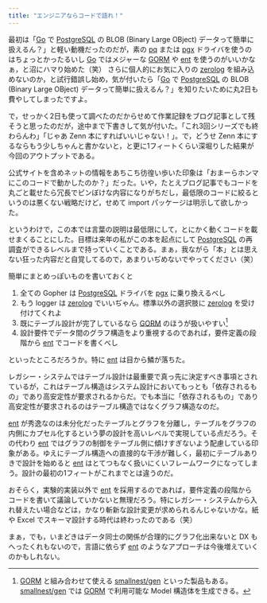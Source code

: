 ```yaml
---
title: "エンジニアならコードで語れ！"
---
```


最初は「[Go] で [PostgreSQL] の BLOB (Binary Large OBject) データって簡単に扱えるん？」と軽い動機だったのだが，素の [pq][github.com/lib/pq] または [pgx][github.com/jackc/pgx] ドライバを使うのはちょっとかったるいし [Go] ではメジャーな [GORM] や [ent] を使うのがいいかなぁ，と沼にハマり始めた（笑） さらに個人的にお気に入りの [zerolog][github.com/rs/zerolog] を組み込めないのか，と試行錯誤し始め，気が付いたら「[Go] で [PostgreSQL] の BLOB (Binary Large OBject) データって簡単に扱えるん？」を知りたいために丸2日も費やしてしまったですよ。

で，せっかく2日も使って調べたのだからせめて作業記録をブログ記事として残そうと思ったのだが，途中まで下書きして気が付いた。「これ3回シリーズでも終わらんわ」「じゃあ Zenn 本にすればいいじゃない！」。で，どうせ Zenn 本にするならもう少しちゃんと書かないと，と更に1フィートくらい深堀りした結果が今回のアウトプットである。

公式サイトを含めネットの情報をあちこち彷徨い歩いた印象は「おまーらホンマにこのコードで動かしたのか？」だった。いや，たとえブログ記事でもコードを丸ごと載せたら冗長でピンぼけな内容になりがちだし，最低限のコードに絞るというのは悪くない戦略だけど，せめて import パッケージは明示して欲しかった。

というわけで，この本では言葉の説明は最低限にして，とにかく動くコードを載せまくることにした。目標は来年の私がこの本を起点にして [PostgreSQL] の再調査ができるレベルまで持っていくことである。まぁ，我ながら「本」とは思えない狂った内容だと自覚してるので，あまりいぢめないでやってください（笑）

簡単にまとめっぽいものを書いておくと

1. 全ての Gopher は [PostgreSQL] ドライバを [pgx][github.com/jackc/pgx] に乗り換えるべし
2. もう logger は [zerolog][github.com/rs/zerolog] でいいぢゃん。標準以外の選択肢に [zerolog][github.com/rs/zerolog] を受け付けてくれよ
3. 既にテーブル設計が完了しているなら [GORM] のほうが扱いやすい[^gen1]
4. 設計要件でデータ間のグラフ構造をより重視するのであれば，要件定義の段階から [ent] でコードを書くべし

[^gen1]: [GORM] と組み合わせて使える [smallnest/gen][github.com/smallnest/gen] といった製品もある。 [smallnest/gen][github.com/smallnest/gen] では [GORM] で利用可能な Model 構造体を生成できる。

といったところだろうか。特に [ent] は目から鱗が落ちた。

レガシー・システムではテーブル設計は最重要で真っ先に決定すべき事項とされているが，これはテーブル構造はシステム設計においてもっとも「依存されるもの」であり高安定性が要求されるからだ。でも本当に「依存されるもの」であり高安定性が要求されるのはテーブル構造ではなくグラフ構造なのだ。

[ent] が秀逸なのは未分化だったテーブルとグラフを分離し，テーブルをグラフの内側にカプセル化するという夢の設計を高いレベルで実現している点だろう。その代わり [ent] ではグラフの制御をテーブル側に傾けすぎないよう配慮している印象がある。ゆえにテーブル構造への直接的な干渉が難しく，最初にテーブルありきで設計を始めると [ent] はとてつもなく扱いにくいフレームワークになってしまう。設計の最初の1フィートがこれまでとは違うのだ。

おそらく，実験的実装以外で [ent] を採用するのであれば，要件定義の段階からコードを書いて議論していかないと無理だろう。特にレガシー・システムから入れ替えたい場合などは，かなり斬新な設計変更が求められるんじゃないかな。紙や Excel でスキーマ設計する時代は終わったのである（笑）

まぁ，でも，いまどきはデータ同士の関係が合理的にグラフ化出来ないと DX もへったくれもないので，言語に依らず [ent] のようなアプローチは今後増えていくのかもしれない。

[Go]: https://go.dev/
[PostgreSQL]: https://www.postgresql.org/ "PostgreSQL: The world's most advanced open source database"
[github.com/lib/pq]: https://github.com/lib/pq "lib/pq: Pure Go Postgres driver for database/sql"
[github.com/jackc/pgx]: https://github.com/jackc/pgx "jackc/pgx: PostgreSQL driver and toolkit for Go"
[ent]: https://entgo.io/
[GORM]: https://gorm.io/ "GORM - The fantastic ORM library for Golang, aims to be developer friendly."
[github.com/rs/zerolog]: https://github.com/rs/zerolog "rs/zerolog: Zero Allocation JSON Logger"
[github.com/smallnest/gen]: https://github.com/smallnest/gen "smallnest/gen: Converts a database into gorm structs and RESTful api"
